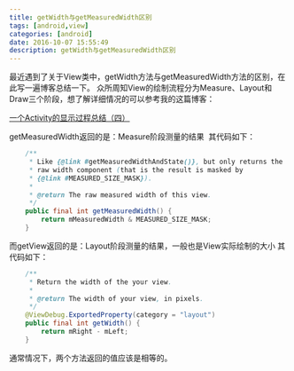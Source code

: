 ```yaml
---
title: getWidth与getMeasuredWidth区别
tags: [android,view]
categories: [android]
date: 2016-10-07 15:55:49
description: getWidth与getMeasuredWidth区别
---
```

最近遇到了关于View类中，getWidth方法与getMeasuredWidth方法的区别，在此写一遍博客总结一下。
众所周知View的绘制流程分为Measure、Layout和Draw三个阶段，想了解详细情况的可以参考我的这篇博客：

[一个Activity的显示过程总结（四）](/2016/05/17/一个Activity的显示过程总结（四）/)

getMeasuredWidth返回的是：Measure阶段测量的结果 
其代码如下：

```java
	/**
     * Like {@link #getMeasuredWidthAndState()}, but only returns the
     * raw width component (that is the result is masked by
     * {@link #MEASURED_SIZE_MASK}).
     *
     * @return The raw measured width of this view.
     */
    public final int getMeasuredWidth() {
        return mMeasuredWidth & MEASURED_SIZE_MASK;
    }
```


而getView返回的是：Layout阶段测量的结果，一般也是View实际绘制的大小
其代码如下：

```java
    /**
     * Return the width of the your view.
     *
     * @return The width of your view, in pixels.
     */
    @ViewDebug.ExportedProperty(category = "layout")
    public final int getWidth() {
        return mRight - mLeft;
    }
```


通常情况下，两个方法返回的值应该是相等的。
            